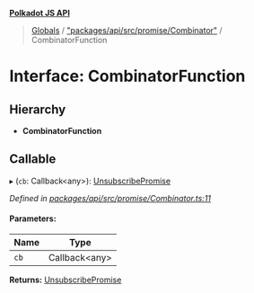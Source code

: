 **[Polkadot JS API](../README.md)**

> [Globals](../globals.md) / ["packages/api/src/promise/Combinator"](../modules/_packages_api_src_promise_combinator_.md) / CombinatorFunction

# Interface: CombinatorFunction

## Hierarchy

* **CombinatorFunction**

## Callable

▸ (`cb`: Callback\<any>): [UnsubscribePromise](../modules/_packages_api_src_types_base_.md#unsubscribepromise)

*Defined in [packages/api/src/promise/Combinator.ts:11](https://github.com/polkadot-js/api/blob/95c4f03bc/packages/api/src/promise/Combinator.ts#L11)*

#### Parameters:

Name | Type |
------ | ------ |
`cb` | Callback\<any> |

**Returns:** [UnsubscribePromise](../modules/_packages_api_src_types_base_.md#unsubscribepromise)

